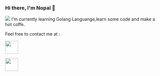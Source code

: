 ### Hi there, I'm Nopal 👋


<img src="https://i.ibb.co/FJ9BJDj/IMG-20220125-104241.png"> </img>
I'm currently learning Golang Languange,learn some code and make a hot coffe.


Feel free to contact me at :

<a href="facebook.com/nopallls"><img src="https://icon-library.com/images/facebook-icon-jpg-download/facebook-icon-jpg-download-5.jpg" style="width:42px;height:42px;"></a>

<a href="twitter.com/0xjessy"><img src="https://e7.pngegg.com/pngimages/708/311/png-clipart-twitter-twitter-thumbnail.png" style="width:42px;height:42px;"></a>
<!--
**nopalls/nopalls** is a ✨ _special_ ✨ repository because its `README.md` (this file) appears on your GitHub profile.

Here are some ideas to get you started:

- 🔭 I’m currently working on ...
- 🌱 I’m currently learning Golang Languange
- 👯 I’m looking to collaborate on ...
- 🤔 I’m looking for help with a smile and grab a coffee
- 💬 Ask me about myself and my repo
- 📫 How to reach me: Here you go <link href="facebook.com/nopallls">
- 😄 Pronouns: ...
- ⚡ Fun fact: ...
-->

